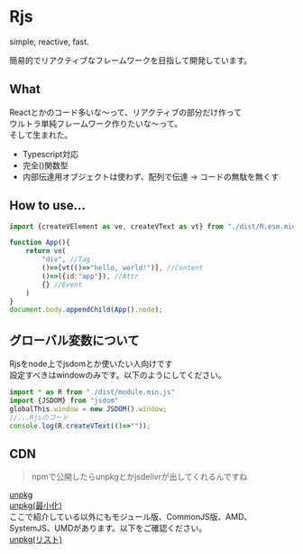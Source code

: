 # Rjs
simple, reactive, fast.

簡易的でリアクティブなフレームワークを目指して開発しています。
## What
Reactとかのコード多いな～って、リアクティブの部分だけ作って  
ウルトラ単純フレームワーク作りたいな～って。  
そして生まれた。  
- Typescript対応
- 完全()関数型
- 内部伝達用オブジェクトは使わず、配列で伝達 → コードの無駄を無くす
## How to use...
```js
import {createVElement as ve, createVText as vt} from "./dist/R.esm.min.js";

function App(){
    return ve(
        "div", //Tag
        ()=>[vt(()=>"hello, world!")], //Content
        ()=>({id:"app"}), //Attr
        {} //Event
    )
}
document.body.appendChild(App().node);
```
## グローバル変数について
Rjsをnode上でjsdomとか使いたい人向けです  
設定すべきはwindowのみです。以下のようにしてください。
```js
import * as R from "./dist/module.min.js"
import {JSDOM} from "jsdom"
globalThis.window = new JSDOM().window;
//...Rjsのコード
console.log(R.createVText(()=>""));
```
## CDN
> npmで公開したらunpkgとかjsdelivrが出してくれるんですね

[unpkg](https://unpkg.com/@tntsuperman/rjs/dist/R.global.js)  
[unpkg(最小化)](https://unpkg.com/@tntsuperman/rjs/dist/R.global.js)  
ここで紹介している以外にもモジュール版、CommonJS版、AMD、SystemJS、UMDがあります。以下をご確認ください。  
[unpkg(リスト)](https://unpkg.com/browse/@tntsuperman/rjs/dist/)
